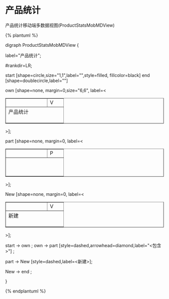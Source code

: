 # 产品统计

产品统计移动端多数据视图(ProductStatsMobMDView)

{% plantuml %}

digraph ProductStatsMobMDView {

label="产品统计";    

#rankdir=LR;

start [shape=circle,size="1,1",label="",style=filled, fillcolor=black]
end [shape=doublecircle,label=""]

own [shape=none, margin=0,size="6,6", label=<
<TABLE WIDTH="150" BORDER="1" CELLBORDER="1" >
<TR>
<TD WIDTH="115" BORDER="0" COLSPAN="3"></TD><TD WIDTH="35" BORDER="0">V</TD>
</TR>
<TR>
<TD BORDER="0" COLSPAN="4" CELLPADDING="10">产品统计<BR/><BR/></TD>
</TR>
</TABLE>
>];

part [shape=none, margin=0, label=<
<TABLE WIDTH="150" BORDER="1" CELLBORDER="1" >
<TR>
<TD WIDTH="115" BORDER="0" COLSPAN="3"></TD><TD WIDTH="35" BORDER="0">P</TD> 
</TR>
<TR>
<TD BORDER="0" COLSPAN="4" CELLPADDING="10">

<BR/></TD>
</TR>
</TABLE>
>];


New [shape=none, margin=0, label=<
<TABLE WIDTH="150" BORDER="1" CELLBORDER="1" >
<TR>
<TD WIDTH="115" BORDER="0" COLSPAN="3"></TD><TD WIDTH="35" BORDER="0">V</TD>
</TR>
<TR>
<TD BORDER="0" COLSPAN="4" CELLPADDING="10">新建<BR/><BR/></TD>
</TR>
</TABLE>
>];



start -> own ;
own -> part [style=dashed,arrowhead=diamond,label="<包含>"] ;


part -> New [style=dashed,label=<新建>];

New -> end ;



}

{% endplantuml %}

